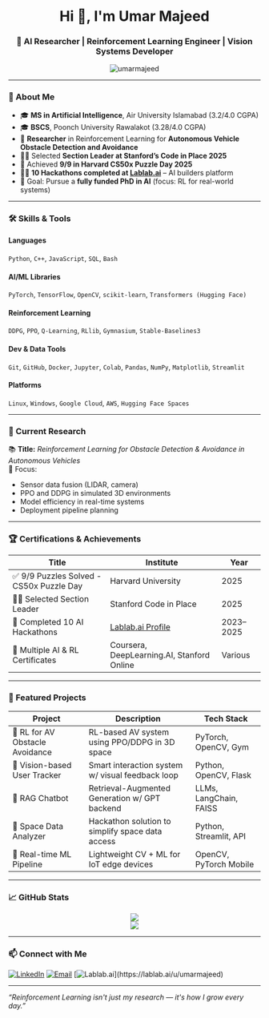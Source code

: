 <h1 align="center">Hi 👋, I'm Umar Majeed</h1>
<h3 align="center">🚀 AI Researcher | Reinforcement Learning Engineer | Vision Systems Developer</h3>

<p align="center">
  <img src="https://komarev.com/ghpvc/?username=umarmajeed&label=Profile%20views&color=0e75b6&style=flat" alt="umarmajeed" />
</p>

---

### 🧠 About Me

- 🎓 **MS in Artificial Intelligence**, Air University Islamabad (3.2/4.0 CGPA)
- 🎓 **BSCS**, Poonch University Rawalakot (3.28/4.0 CGPA)
- 🔬 **Researcher** in Reinforcement Learning for **Autonomous Vehicle Obstacle Detection and Avoidance**
- 👨‍🏫 Selected **Section Leader at Stanford’s Code in Place 2025**
- 🧩 Achieved **9/9 in Harvard CS50x Puzzle Day 2025**
- 👨‍💻 **10 Hackathons completed at [Lablab.ai](https://lablab.ai/u/umarmajeed)** – AI builders platform
- 🎯 Goal: Pursue a **fully funded PhD in AI** (focus: RL for real-world systems)

---

### 🛠️ Skills & Tools

#### Languages
`Python`, `C++`, `JavaScript`, `SQL`, `Bash`

#### AI/ML Libraries
`PyTorch`, `TensorFlow`, `OpenCV`, `scikit-learn`, `Transformers (Hugging Face)`

#### Reinforcement Learning
`DDPG`, `PPO`, `Q-Learning`, `RLlib`, `Gymnasium`, `Stable-Baselines3`

#### Dev & Data Tools
`Git`, `GitHub`, `Docker`, `Jupyter`, `Colab`, `Pandas`, `NumPy`, `Matplotlib`, `Streamlit`

#### Platforms
`Linux`, `Windows`, `Google Cloud`, `AWS`, `Hugging Face Spaces`

---

### 🧪 Current Research
📚 **Title:** _Reinforcement Learning for Obstacle Detection & Avoidance in Autonomous Vehicles_  
📌 Focus:
- Sensor data fusion (LIDAR, camera)
- PPO and DDPG in simulated 3D environments
- Model efficiency in real-time systems
- Deployment pipeline planning

---

### 🏆 Certifications & Achievements

| Title | Institute | Year |
|-------|-----------|------|
| ✅ 9/9 Puzzles Solved - CS50x Puzzle Day | Harvard University | 2025 |
| 👨‍🏫 Selected Section Leader | Stanford Code in Place | 2025 |
| 🧠 Completed 10 AI Hackathons | [Lablab.ai Profile](https://lablab.ai/u/umarmajeed) | 2023–2025 |
| 📜 Multiple AI & RL Certificates | Coursera, DeepLearning.AI, Stanford Online | Various |

---

### 🚀 Featured Projects

| Project | Description | Tech Stack |
|--------|-------------|------------|
| 🔄 RL for AV Obstacle Avoidance | RL-based AV system using PPO/DDPG in 3D space | PyTorch, OpenCV, Gym |
| 📸 Vision-based User Tracker | Smart interaction system w/ visual feedback loop | Python, OpenCV, Flask |
| 💬 RAG Chatbot | Retrieval-Augmented Generation w/ GPT backend | LLMs, LangChain, FAISS |
| 📡 Space Data Analyzer | Hackathon solution to simplify space data access | Python, Streamlit, API |
| 🧠 Real-time ML Pipeline | Lightweight CV + ML for IoT edge devices | OpenCV, PyTorch Mobile |

---

### 📈 GitHub Stats

<p align="center">
  <img src="https://github-readme-stats.vercel.app/api?username=umarmajeed&show_icons=true&theme=vision-friendly-dark" />
  <br />
  <img src="https://github-readme-streak-stats.herokuapp.com/?user=umarmajeed&theme=dark" />
</p>

---

### 📫 Connect with Me

[![LinkedIn](https://img.shields.io/badge/Umar%20Majeed-LinkedIn-blue?style=for-the-badge&logo=linkedin)](https://www.linkedin.com/in/umarmajeed/)
[![Email](https://img.shields.io/badge/Gmail-umarmajeed321@gmail.com-D14836?style=for-the-badge&logo=gmail&logoColor=white)](mailto:umarmajeed321@gmail.com)
[![Lablab.ai](https://img.shields.io/badge/Lablab.ai-My%20Hackathons-purple?style=for-the-badge&logo=data:image/svg+xml;base64,PHN2ZyB...)](https://lablab.ai/u/umarmajeed)

---

_“Reinforcement Learning isn't just my research — it's how I grow every day.”_
